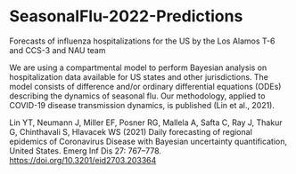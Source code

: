 # SeasonalFlu-2022-Predictions
Forecasts of influenza hospitalizations for the US by the Los Alamos T-6 and CCS-3 and NAU team

We are using a compartmental model to perform Bayesian analysis on hospitalization data available for US states and other jurisdictions. The model consists of difference and/or ordinary differential equations (ODEs) describing the dynamics of seasonal flu. Our methodology, applied to COVID-19 disease transmission dynamics, is published (Lin et al., 2021).

Lin YT, Neumann J, Miller EF, Posner RG, Mallela A, Safta C, Ray J, Thakur G, Chinthavali S, Hlavacek WS (2021) Daily forecasting of regional epidemics of Coronavirus Disease with Bayesian uncertainty quantification, United States. Emerg Inf Dis 27: 767–778. https://doi.org/10.3201/eid2703.203364 
